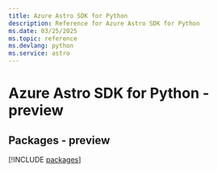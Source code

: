 ```yaml
---
title: Azure Astro SDK for Python
description: Reference for Azure Astro SDK for Python
ms.date: 03/25/2025
ms.topic: reference
ms.devlang: python
ms.service: astro
---
```

# Azure Astro SDK for Python - preview
## Packages - preview
[!INCLUDE [packages](astro-index.md)]